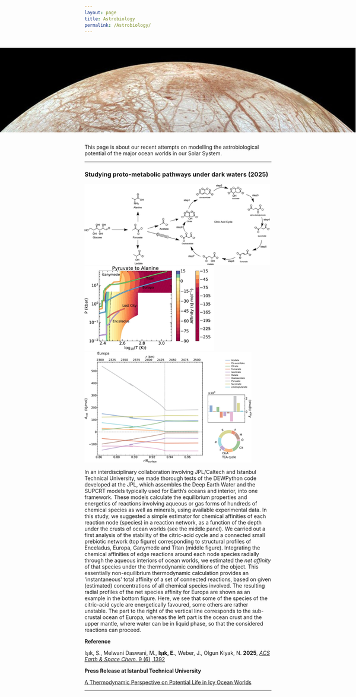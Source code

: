```yaml
---
layout: page
title: Astrobiology
permalink: /Astrobiology/
---
```

<div style="position: relative; width: 100vw; height: 250px; margin-left: -50vw; left: 50%; overflow: hidden;">
    <img src="/assets/images/Astrobiology/Europa-banner.png" alt="Europa banner" style="position: absolute; top: 80%; left: 50%; transform: translate(-50%, -50%); width: 100%; min-height: 100%; object-fit: cover;">
</div>
<br>

This page is about our recent attempts on modelling the astrobiological potential of the major ocean worlds 
in our Solar System. 

---

### Studying proto-metabolic pathways under dark waters (2025)

<img src="/assets/images/Astrobiology/network.jpeg" alt="network.jpeg" width="500">

<img src="/assets/images/Astrobiology/PT.jpeg" alt="PT.jpeg" width="350">

<img src="/assets/images/Astrobiology/Europa-profiles.jpeg" alt="Europa-profiles.jpeg" width="450">

In an interdisciplinary collaboration involving JPL/Caltech and Istanbul Technical University, we made thorough tests of the DEWPython code developed at the JPL, which assembles the Deep Earth Water and the SUPCRT models typically used for Earth’s oceans and interior, into one framework. These models calculate the equilibrium properties and energetics of reactions involving aqueous or gas forms of hundreds of chemical species as well as minerals, using available experimental data. In this study, we suggested a simple estimator for chemical affinities of each reaction node (species) in a reaction network, as a function of the depth under the crusts of ocean worlds (see the middle panel). We carried out a first analysis of the stability of the citric-acid cycle and a connected small prebiotic network (top figure) corresponding to structural profiles of Enceladus, Europa, Ganymede and Titan (middle figure). Integrating the chemical affinities of edge reactions around each node species radially through the aqueous interiors of ocean worlds, we estimated the *net affinity* of that species under the thermodynamic conditions of the object. This essentially non-equilibrium thermodynamic calculation provides an 'instantaneous' total affinity of a set of connected reactions, based on given (estimated) concentrations of all chemical species involved. The resulting radial profiles of the net species affinity for Europa are shown as an example in the bottom figure. Here, we see that some of the species of the citric-acid cycle are energetically favoured, some others are rather unstable. The part to the right of the vertical line corresponds to the sub-crustal ocean of Europa, whereas the left part is the ocean crust and the upper mantle, where water can be in liquid phase, so that the considered reactions can proceed. 

**Reference**

Işık, S., Melwani Daswani, M., **Işık, E.**, Weber, J., Olgun Kiyak, N. **2025**, [*ACS Earth & Space Chem.* 9 (6), 1392](https://doi.org/10.1021/acsearthspacechem.4c00371)

**Press Release at Istanbul Technical University**

[A Thermodynamic Perspective on Potential Life in Icy Ocean Worlds](https://haberler.itu.edu.tr/en/newsdetail/2025/07/04/a-thermodynamic-perspective-on-potential-life-in-icy-ocean-worlds)

---